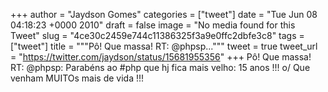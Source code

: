 
+++
author = "Jaydson Gomes"
categories = ["tweet"]
date = "Tue Jun 08 04:18:23 +0000 2010"
draft = false
image = "No media found for this Tweet"
slug = "4ce30c2459e744c11386325f3a9e0ffc2dbfe3c8"
tags = ["tweet"]
title = """Pô! Que massa! RT: @phpsp..."""
tweet = true
tweet_url = "https://twitter.com/jaydson/status/15681955356"
+++
Pô! Que massa! RT: @phpsp: Parabéns ao #php que hj fica mais velho: 15 anos !!! o/ Que venham MUITOs mais de vida !!!
